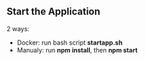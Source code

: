 ## Start the Application

2 ways:
* Docker: run bash script **startapp.sh**
* Manualy: run **npm install**, then **npm start**
